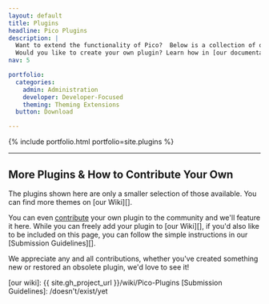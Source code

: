 ```yaml
---
layout: default
title: Plugins
headline: Pico Plugins
description: |
  Want to extend the functionality of Pico?  Below is a collection of our community-developed plugins.<br>
  Would you like to create your own plugin? Learn how in [our documentation](/docs/#plugins)!
nav: 5

portfolio:
  categories:
    admin: Administration
    developer: Developer-Focused
    theming: Theming Extensions
  button: Download

---
```


{% include portfolio.html portfolio=site.plugins %}

---

## More Plugins & How to Contribute Your Own

The plugins shown here are only a smaller selection of those available.  You can find more themes on [our Wiki][].

You can even [contribute][] your own plugin to the community and we'll feature it here.  While you can freely add your plugin to [our Wiki][], if you'd also like to be included on this page, you can follow the simple instructions in our [Submission Guidelines][].

We appreciate any and all contributions, whether you've created something new or restored an obsolete plugin, we'd love to see it!

[contribute]: /docs/#contribute
[our wiki]: {{ site.gh_project_url }}/wiki/Pico-Plugins
[Submission Guidelines]: /doesn't/exist/yet

